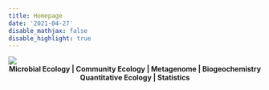 ```yaml
---
title: Homepage
date: '2021-04-27'
disable_mathjax: false
disable_highlight: true
---
```


<div id="widerimg">
    <img src="/images/tree.jpg">
</div>

<center><strong> Microbial Ecology | Community Ecology | Metagenome | Biogeochemistry </strong></center>

<center><strong> Quantitative Ecology | Statistics </strong></center>
